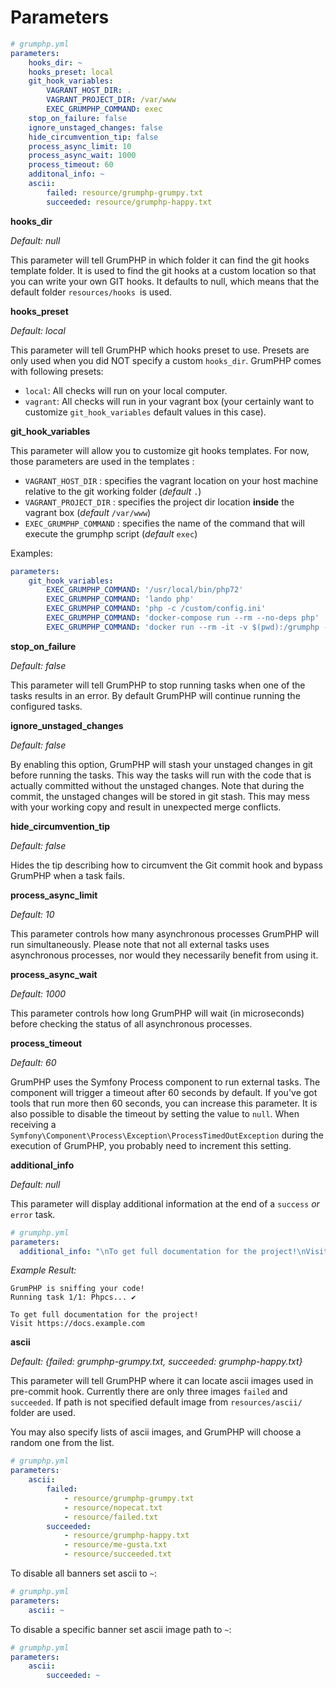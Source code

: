 # Parameters

```yaml
# grumphp.yml
parameters:
    hooks_dir: ~
    hooks_preset: local
    git_hook_variables:
        VAGRANT_HOST_DIR: .
        VAGRANT_PROJECT_DIR: /var/www
        EXEC_GRUMPHP_COMMAND: exec
    stop_on_failure: false
    ignore_unstaged_changes: false
    hide_circumvention_tip: false
    process_async_limit: 10
    process_async_wait: 1000
    process_timeout: 60
    additonal_info: ~
    ascii:
        failed: resource/grumphp-grumpy.txt
        succeeded: resource/grumphp-happy.txt
```

**hooks_dir**

*Default: null*

This parameter will tell GrumPHP in which folder it can find the git hooks template folder.
It is used to find the git hooks at a custom location so that you can write your own GIT hooks.
It defaults to null, which means that the default folder `resources/hooks `is used.

**hooks_preset**

*Default: local*

This parameter will tell GrumPHP which hooks preset to use.
Presets are only used when you did NOT specify a custom `hooks_dir`.
GrumPHP comes with following presets:

- `local`: All checks will run on your local computer.
- `vagrant`: All checks will run in your vagrant box (your certainly want to customize `git_hook_variables` default values in this case).

**git_hook_variables**

This parameter will allow you to customize git hooks templates. For now, those parameters are used in the templates : 

-  `VAGRANT_HOST_DIR` : specifies the vagrant location on your host machine relative to the git working folder (_default_ `.`)
-  `VAGRANT_PROJECT_DIR` : specifies the project dir location **inside** the vagrant box (_default_ `/var/www`)
-  `EXEC_GRUMPHP_COMMAND` : specifies the name of the command that will execute the grumphp script (_default_ `exec`)

Examples: 

```yaml
parameters:
    git_hook_variables:
        EXEC_GRUMPHP_COMMAND: '/usr/local/bin/php72'
        EXEC_GRUMPHP_COMMAND: 'lando php'
        EXEC_GRUMPHP_COMMAND: 'php -c /custom/config.ini'
        EXEC_GRUMPHP_COMMAND: 'docker-compose run --rm --no-deps php'
        EXEC_GRUMPHP_COMMAND: 'docker run --rm -it -v $(pwd):/grumphp -w /grumphp webdevops/php:alpine'
```

**stop_on_failure**

*Default: false*

This parameter will tell GrumPHP to stop running tasks when one of the tasks results in an error.
By default GrumPHP will continue running the configured tasks.

**ignore_unstaged_changes**

*Default: false*

By enabling this option, GrumPHP will stash your unstaged changes in git before running the tasks.
This way the tasks will run with the code that is actually committed without the unstaged changes.
Note that during the commit, the unstaged changes will be stored in git stash.
This may mess with your working copy and result in unexpected merge conflicts.

**hide_circumvention_tip**

*Default: false*

Hides the tip describing how to circumvent the Git commit hook and bypass GrumPHP when a task fails.

**process_async_limit**

*Default: 10*

This parameter controls how many asynchronous processes GrumPHP will run simultaneously. Please note
that not all external tasks uses asynchronous processes, nor would they necessarily benefit from using it.

**process_async_wait**

*Default: 1000*

This parameter controls how long GrumPHP will wait (in microseconds) before checking the status of all asynchronous processes.

**process_timeout**

*Default: 60*

GrumPHP uses the Symfony Process component to run external tasks.
The component will trigger a timeout after 60 seconds by default.
If you've got tools that run more then 60 seconds, you can increase this parameter.
It is also possible to disable the timeout by setting the value to `null`.
When receiving a `Symfony\Component\Process\Exception\ProcessTimedOutException` during the execution of GrumPHP, you probably need to increment this setting.

**additional_info**

*Default: null*

This parameter will display additional information at the end of a `success` *or* `error` task.

```yaml
# grumphp.yml
parameters:
  additional_info: "\nTo get full documentation for the project!\nVisit https://docs.example.com\n"
```

*Example Result:*
```
GrumPHP is sniffing your code!
Running task 1/1: Phpcs... ✔

To get full documentation for the project!
Visit https://docs.example.com

```

**ascii**

*Default: {failed: grumphp-grumpy.txt, succeeded: grumphp-happy.txt}*

This parameter will tell GrumPHP where it can locate ascii images used in pre-commit hook.
Currently there are only three images `failed` and `succeeded`. If path is not specified default image from
`resources/ascii/` folder are used.

You may also specify lists of ascii images, and GrumPHP will choose a random one
from the list.

```yaml
# grumphp.yml
parameters:
    ascii:
        failed:
            - resource/grumphp-grumpy.txt
            - resource/nopecat.txt
            - resource/failed.txt
        succeeded:
            - resource/grumphp-happy.txt
            - resource/me-gusta.txt
            - resource/succeeded.txt
```

To disable all banners set ascii to `~`:

```yaml
# grumphp.yml
parameters:
    ascii: ~
```

To disable a specific banner set ascii image path to `~`:

```yaml
# grumphp.yml
parameters:
    ascii:
        succeeded: ~
```
